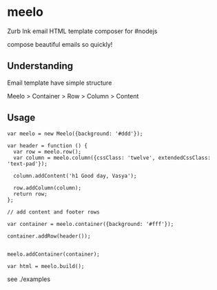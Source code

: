 # meelo
Zurb Ink email HTML template composer for #nodejs

compose beautiful emails so quickly!


## Understanding

Email template have simple structure

Meelo > Container > Row > Column > Content



## Usage

`````
var meelo = new Meelo({background: '#ddd'});

var header = function () {
  var row = meelo.row();
  var column = meelo.column({cssClass: 'twelve', extendedCssClass: 'text-pad'});

  column.addContent('h1 Good day, Vasya');

  row.addColumn(column);
  return row;
};

// add content and footer rows

var container = meelo.container({background: '#fff'});

container.addRow(header());


meelo.addContainer(container);

var html = meelo.build();

`````

see ./examples